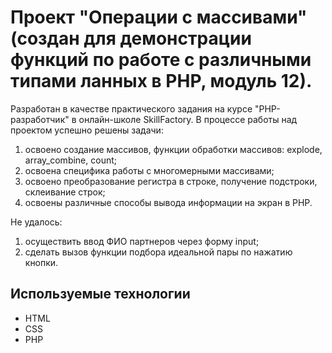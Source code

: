 # Проект "Операции с массивами" (создан для демонстрации функций по работе с различными типами ланных в PHP, модуль 12).

Разработан в качестве практического задания на курсе "PHP-разработчик" в онлайн-школе SkillFactory.
В процессе работы над проектом успешно решены задачи:
1) освоено создание массивов, функции обработки массивов: explode, array_combine, count;
2) освоена специфика работы с многомерными массивами;
2) освоено преобразование регистра в строке, получение подстроки, склеивание строк;
3) освоены различные способы вывода информации на экран в PHP.

Не удалось:
1) осуществить ввод ФИО партнеров через форму input;
2) сделать вызов функции подбора идеальной пары по нажатию кнопки.

## Используемые технологии

* HTML
* CSS 
* PHP
